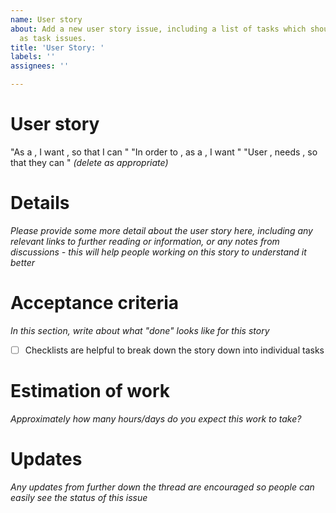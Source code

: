 ```yaml
---
name: User story
about: Add a new user story issue, including a list of tasks which should be included
  as task issues.
title: 'User Story: '
labels: ''
assignees: ''

---
```


# User story
"As a <user or stakeholder type>, I want <software feature or capability>, so that I can <achieve some aim or task> "
"In order to <achieve some aim or task>, as a <stakeholder type>, I want <software feature or capability>"
"User <stakeholder>, needs <software feature or capability>, so that they can <achieve some aim or task>"
*(delete as appropriate)*

# Details
*Please provide some more detail about the user story here, including any relevant links to further reading or information, or any notes from discussions - this will help people working on this story to understand it better*

# Acceptance criteria
*In this section, write about what "done" looks like for this story*
- [ ] Checklists are helpful to break down the story down into individual tasks

# Estimation of work

*Approximately how many hours/days do you expect this work to take?*

# Updates
*Any updates from further down the thread are encouraged so people can easily see the status of this issue*
